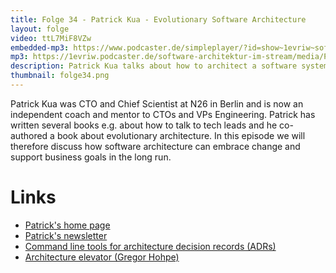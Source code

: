 ```yaml
---
title: Folge 34 - Patrick Kua - Evolutionary Software Architecture
layout: folge
video: ttL7MiF8VZw
embedded-mp3: https://www.podcaster.de/simpleplayer/?id=show~1evriw~software-architektur-im-stream~pod-6004381d827ee294705835&v=1610890304
mp3: https://1evriw.podcaster.de/software-architektur-im-stream/media/PatrickKuaEvolutionaryArchitecture.mp3
description: Patrick Kua talks about how to architect a software system to support evolution.
thumbnail: folge34.png
---
```


Patrick Kua was CTO and Chief Scientist at N26 in Berlin and is now an
independent coach and mentor to CTOs and VPs Engineering. Patrick has
written several books e.g. about how to talk to tech leads and he
co-authored a book about evolutionary architecture. In this episode we
will therefore discuss how software architecture can embrace change
and support business goals in the long run.

# Links

* [Patrick's home page](https://www.patkua.com/)
* [Patrick's newsletter](https://www.patkua.com/media/newsletter/)
* [Command line tools for architecture decision records (ADRs)](https://github.com/npryce/adr-tools)
* [Architecture elevator (Gregor Hohpe)](https://architectelevator.com/)

